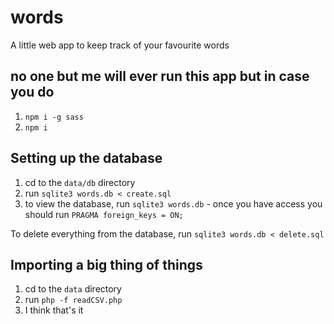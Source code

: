# words
A little web app to keep track of your favourite words

## no one but me will ever run this app but in case you do

1. `npm i -g sass`
2. `npm i`

## Setting up the database

1. cd to the `data/db` directory
2. run `sqlite3 words.db < create.sql`
3. to view the database, run `sqlite3 words.db` - once you have access you should run `PRAGMA foreign_keys = ON;`

To delete everything from the database, run `sqlite3 words.db < delete.sql`

## Importing a big thing of things

1. cd to the `data` directory
2. run `php -f readCSV.php`
3. I think that's it
